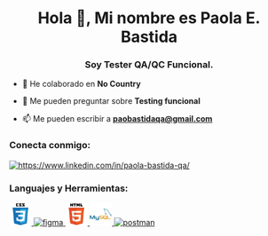 <h1 align="center">Hola 👋, Mi nombre es Paola E. Bastida</h1>
<h3 align="center">Soy Tester QA/QC Funcional.</h3>

- 👯 He colaborado en **No Country**

- 💬 Me pueden preguntar sobre **Testing funcional**

- 📫 Me pueden escribir a **paobastidaqa@gmail.com**

<h3 align="left">Conecta conmigo:</h3>
<p align="left">
<a href="https://www.linkedin.com/in/paola-bastida-qa/" target="blank"><img align="center" src="https://raw.githubusercontent.com/rahuldkjain/github-profile-readme-generator/master/src/images/icons/Social/linked-in-alt.svg" alt="https://www.linkedin.com/in/paola-bastida-qa/" height="30" width="40" /></a>
</p>

<h3 align="left">Languajes y Herramientas:</h3>
<p align="left"> 
  <a href="https://www.w3schools.com/css/" target="_blank" rel="noreferrer"> <img src="https://raw.githubusercontent.com/devicons/devicon/master/icons/css3/css3-original-wordmark.svg" alt="css3" width="40" height="40"/> </a> 
  <a href="https://www.figma.com/" target="_blank" rel="noreferrer"> <img src="https://www.vectorlogo.zone/logos/figma/figma-icon.svg" alt="figma" width="40" height="40"/> 
  </a> <a href="https://www.w3.org/html/" target="_blank" rel="noreferrer"> <img src="https://raw.githubusercontent.com/devicons/devicon/master/icons/html5/html5-original-wordmark.svg" alt="html5" width="40" height="40"/> 
  </a> <a href="https://www.mysql.com/" target="_blank" rel="noreferrer"> <img src="https://raw.githubusercontent.com/devicons/devicon/master/icons/mysql/mysql-original-wordmark.svg" alt="mysql" width="40" height="40"/> 
  </a> <a href="https://postman.com" target="_blank" rel="noreferrer"> <img src="https://www.vectorlogo.zone/logos/getpostman/getpostman-icon.svg" alt="postman" width="40" height="40"/> 
</p>
